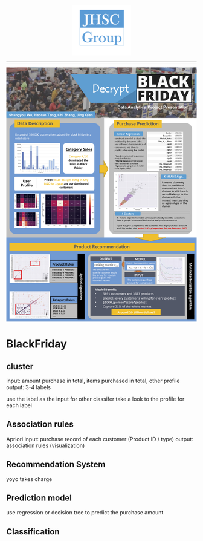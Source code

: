 <div align="center">
  <img src="https://github.com/zhangyingchi/BlackFriday/blob/chi-zhang/image/logo.png">
</div>

-----------------

<div align="center">
  <img src="https://github.com/zhangyingchi/BlackFriday/blob/chi-zhang/image/poster.jpg">
</div>


# BlackFriday
## cluster 
input: amount purchase in total, items purchased in total, other profile
output: 3-4 labels

use the label as the input for other classifer
take a look to the profile for each label

## Association rules
Apriori 
input: purchase record of each customer (Product ID / type)
output: association rules (visualization)

## Recommendation System 
yoyo takes charge

## Prediction model 
use regression or decision tree to predict the purchase amount 

## Classification
